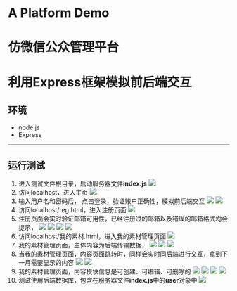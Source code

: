 # A Platform Demo 
# 仿微信公众管理平台
# 利用Express框架模拟前后端交互
## 环境
- node.js
- Express

***
## 运行测试
1. 进入测试文件根目录，启动服务器文件**index.js**
![](src/img/step1.png)
2. 访问localhost，进入主页
![](src/img/step2.png)
3. 输入用户名和密码后， 点击登录，验证账户正确性，模拟前后端交互
![](src/img/step5.png)
![](src/img/step6.png)
4. 访问localhost/reg.html，进入注册页面
![](src/img/step3.png)
5. 注册页面会实时验证邮箱可用性，已经注册过的邮箱以及错误的邮箱格式均会提示，
![](src/img/step7.png)
![](src/img/step8.png)
![](src/img/step9.png)
![](src/img/step10.png)
6. 访问localhost/我的素材.html，进入我的素材管理页面
![](src/img/step4.png)
7. 我的素材管理页面，主体内容为后端传输数据，
![](src/img/step11.png)
![](src/img/step12.png)
![](src/img/step13.png)
8. 当我的素材管理页面，内容页面跳转时，同样会实时同后端进行交互，拿到下一月需要显示的内容
![](src/img/step14.png)
![](src/img/step15.png)
9. 我的素材管理页面，内容模块信息是可创建、可编辑、可删除的
![](src/img/step16.png)
![](src/img/step17.png)
![](src/img/step18.png)
![](src/img/step19.png)
10. 测试使用后端数据库，包含在服务器文件**index.js**中的**user**对象中
![](src/img/step20.png)